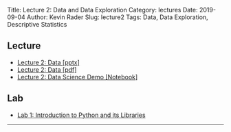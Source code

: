 Title: Lecture 2: Data and Data Exploration
Category: lectures
Date: 2019-09-04
Author: Kevin Rader
Slug: lecture2
Tags: Data, Data Exploration, Descriptive Statistics



## Lecture

- [Lecture 2: Data [pptx]]({attach}presentation/Lecture2_Data.pptx )
- [Lecture 2: Data [pdf]]({attach}presentation/Lecture2_Data.pdf )
- [Lecture 2: Data Science Demo [Notebook]]({filename}notes/Lecture2_Notebook.ipynb)


## Lab

- [Lab 1: Introduction to Python and its Libraries]({filename}../../labs/lab01/notebook/cs109a_lab1_intro.ipynb)

<hr>
